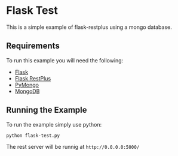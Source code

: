 Flask Test
==========

This is a simple example of flask-restplus using a mongo database.

Requirements
------------

To run this example you will need the following:

- [Flask](http://flask.pocoo.org/)
- [Flask RestPlus](http://flask-restplus.readthedocs.io/en/stable/)
- [PyMongo](https://api.mongodb.com/python/current/)
- [MongoDB](https://www.mongodb.com/)

Running the Example
------------------

To run the example simply use python:

```bash
python flask-test.py
```

The rest server will be runnig at `http://0.0.0.0:5000/`
